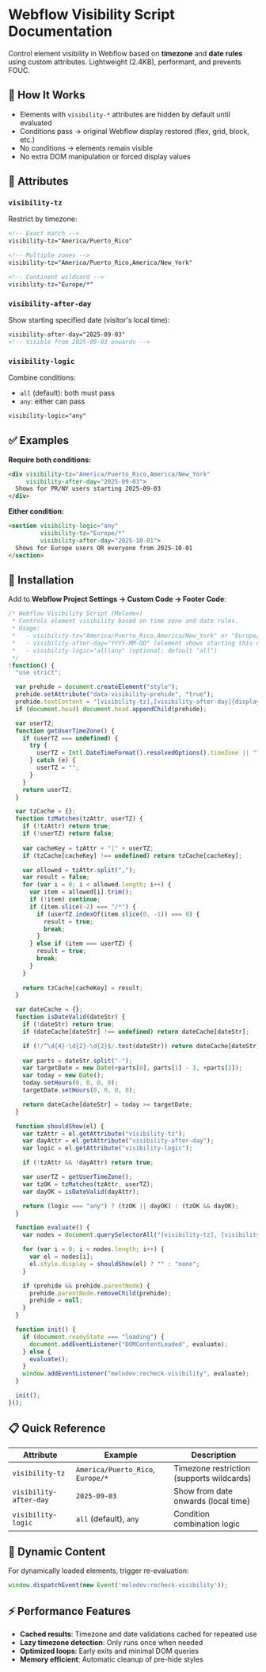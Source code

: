 # Webflow Visibility Script Documentation

Control element visibility in Webflow based on **timezone** and **date rules** using custom attributes. Lightweight (2.4KB), performant, and prevents FOUC.

## 🚀 How It Works

- Elements with `visibility-*` attributes are hidden by default until evaluated
- Conditions pass → original Webflow display restored (flex, grid, block, etc.)
- No conditions → elements remain visible  
- No extra DOM manipulation or forced display values

## 📌 Attributes

### `visibility-tz`
Restrict by timezone:
```html
<!-- Exact match -->
visibility-tz="America/Puerto_Rico"

<!-- Multiple zones -->
visibility-tz="America/Puerto_Rico,America/New_York"

<!-- Continent wildcard -->
visibility-tz="Europe/*"
```

### `visibility-after-day`  
Show starting specified date (visitor's local time):
```html
visibility-after-day="2025-09-03"
<!-- Visible from 2025-09-03 onwards -->
```

### `visibility-logic`
Combine conditions:
- `all` (default): both must pass
- `any`: either can pass
```html
visibility-logic="any"
```

## ✅ Examples

**Require both conditions:**
```html
<div visibility-tz="America/Puerto_Rico,America/New_York" 
     visibility-after-day="2025-09-03">
  Shows for PR/NY users starting 2025-09-03
</div>
```

**Either condition:**
```html
<section visibility-logic="any" 
         visibility-tz="Europe/*" 
         visibility-after-day="2025-10-01">
  Shows for Europe users OR everyone from 2025-10-01
</section>
```

## 🔧 Installation

Add to **Webflow Project Settings → Custom Code → Footer Code**:

```javascript
/* Webflow Visibility Script (Melodev)
 * Controls element visibility based on time zone and date rules.
 * Usage:
 *   - visibility-tz="America/Puerto_Rico,America/New_York" or "Europe/*"
 *   - visibility-after-day="YYYY-MM-DD" (element shows starting this date, local time)
 *   - visibility-logic="all|any" (optional; default "all")
 */
!function() {
  "use strict";

  var prehide = document.createElement("style");
  prehide.setAttribute("data-visibility-prehide", "true");
  prehide.textContent = "[visibility-tz],[visibility-after-day]{display:none !important;}";
  if (document.head) document.head.appendChild(prehide);

  var userTZ;
  function getUserTimeZone() {
    if (userTZ === undefined) {
      try {
        userTZ = Intl.DateTimeFormat().resolvedOptions().timeZone || "";
      } catch (e) {
        userTZ = "";
      }
    }
    return userTZ;
  }

  var tzCache = {};
  function tzMatches(tzAttr, userTZ) {
    if (!tzAttr) return true;
    if (!userTZ) return false;
    
    var cacheKey = tzAttr + "|" + userTZ;
    if (tzCache[cacheKey] !== undefined) return tzCache[cacheKey];

    var allowed = tzAttr.split(",");
    var result = false;
    for (var i = 0; i < allowed.length; i++) {
      var item = allowed[i].trim();
      if (!item) continue;
      if (item.slice(-2) === "/*") {
        if (userTZ.indexOf(item.slice(0, -1)) === 0) {
          result = true;
          break;
        }
      } else if (item === userTZ) {
        result = true;
        break;
      }
    }
    
    return tzCache[cacheKey] = result;
  }

  var dateCache = {};
  function isDateValid(dateStr) {
    if (!dateStr) return true;
    if (dateCache[dateStr] !== undefined) return dateCache[dateStr];

    if (!/^\d{4}-\d{2}-\d{2}$/.test(dateStr)) return dateCache[dateStr] = false;
    
    var parts = dateStr.split("-");
    var targetDate = new Date(+parts[0], parts[1] - 1, +parts[2]);
    var today = new Date();
    today.setHours(0, 0, 0, 0);
    targetDate.setHours(0, 0, 0, 0);

    return dateCache[dateStr] = today >= targetDate;
  }

  function shouldShow(el) {
    var tzAttr = el.getAttribute("visibility-tz");
    var dayAttr = el.getAttribute("visibility-after-day");
    var logic = el.getAttribute("visibility-logic");

    if (!tzAttr && !dayAttr) return true;

    var userTZ = getUserTimeZone();
    var tzOK = tzMatches(tzAttr, userTZ);
    var dayOK = isDateValid(dayAttr);

    return (logic === "any") ? (tzOK || dayOK) : (tzOK && dayOK);
  }

  function evaluate() {
    var nodes = document.querySelectorAll("[visibility-tz], [visibility-after-day]");

    for (var i = 0; i < nodes.length; i++) {
      var el = nodes[i];
      el.style.display = shouldShow(el) ? "" : "none";
    }

    if (prehide && prehide.parentNode) {
      prehide.parentNode.removeChild(prehide);
      prehide = null;
    }
  }

  function init() {
    if (document.readyState === "loading") {
      document.addEventListener("DOMContentLoaded", evaluate);
    } else {
      evaluate();
    }
    window.addEventListener("melodev:recheck-visibility", evaluate);
  }

  init();
}();
```

## 📋 Quick Reference

| Attribute | Example | Description |
|-----------|---------|-------------|
| `visibility-tz` | `America/Puerto_Rico`, `Europe/*` | Timezone restriction (supports wildcards) |
| `visibility-after-day` | `2025-09-03` | Show from date onwards (local time) |
| `visibility-logic` | `all` (default), `any` | Condition combination logic |

## 🔄 Dynamic Content

For dynamically loaded elements, trigger re-evaluation:
```javascript
window.dispatchEvent(new Event('melodev:recheck-visibility'));
```

## ⚡ Performance Features

- **Cached results**: Timezone and date validations cached for repeated use
- **Lazy timezone detection**: Only runs once when needed
- **Optimized loops**: Early exits and minimal DOM queries
- **Memory efficient**: Automatic cleanup of pre-hide styles
